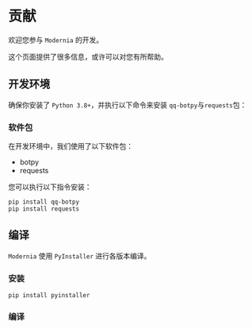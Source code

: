 # 贡献

欢迎您参与 `Modernia` 的开发。

这个页面提供了很多信息，或许可以对您有所帮助。

## 开发环境

确保你安装了 `Python 3.8+`，并执行以下命令来安装 `qq-botpy`与`requests`包：

### 软件包

在开发环境中，我们使用了以下软件包：

- botpy
- requests

您可以执行以下指令安装：

```shell
pip install qq-botpy
pip install requests
```

## 编译

`Modernia` 使用 `PyInstaller` 进行各版本编译。

### 安装

```shell
pip install pyinstaller
```

### 编译



